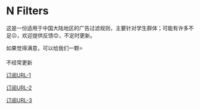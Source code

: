 # N Filters
这是一份适用于中国大陆地区的广告过滤规则，主要针对学生群体；可能有许多不足😖，欢迎提供反馈😊，不定时更新。

如果觉得满意，可以给我们一颗⭐

不经常更新

[订阅URL-1](https://raw.githubusercontent.com/zghnnythhylh/N-Filters/main/N%20Filters.txt)

[订阅URL-2](https://gitee.com/study-ly137/n-filters/raw/master/N%20Filters.txt)

[订阅URL-3](https://raw.gitcode.com/Ly3/N_Filters/raw/main/N%20Filters.txt)
